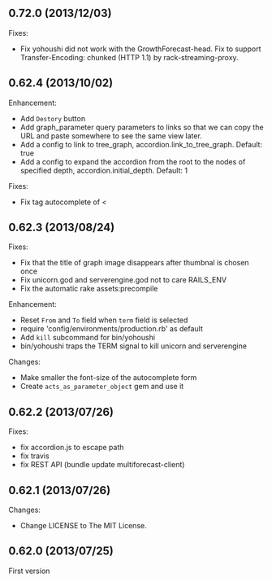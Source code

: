 ## 0.72.0 (2013/12/03)

Fixes:

* Fix yohoushi did not work with the GrowthForecast-head. Fix to support Transfer-Encoding: chunked (HTTP 1.1) by rack-streaming-proxy. 

## 0.62.4 (2013/10/02)

Enhancement:

* Add `Destory` button
* Add graph_parameter query parameters to links so that we can copy the URL and paste somewhere to see the same view later.
* Add a config to link to tree_graph, accordion.link_to_tree_graph. Default: true
* Add a config to expand the accordion from the root to the nodes of specified depth, accordion.initial_depth. Default: 1
 
Fixes:

* Fix tag autocomplete of <

## 0.62.3 (2013/08/24)

Fixes:

* Fix that the title of graph image disappears after thumbnal is chosen once
* Fix unicorn.god and serverengine.god not to care RAILS_ENV
* Fix the automatic rake assets:precompile

Enhancement:

* Reset `From` and `To` field when `term` field is selected
* require 'config/environments/production.rb' as default
* Add `kill` subcommand for bin/yohoushi
* bin/yohoushi traps the TERM signal to kill unicorn and serverengine 

Changes:

* Make smaller the font-size of the autocomplete form
* Create `acts_as_parameter_object` gem and use it

## 0.62.2 (2013/07/26)

Fixes:

* fix accordion.js to escape path
* fix travis
* fix REST API (bundle update multiforecast-client)

## 0.62.1 (2013/07/26)

Changes:

* Change LICENSE to The MIT License.

## 0.62.0 (2013/07/25)

First version
